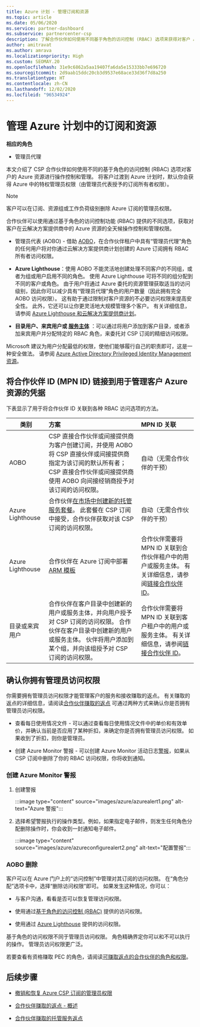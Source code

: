 ```yaml
---
title: Azure 计划 - 管理订阅和资源
ms.topic: article
ms.date: 05/06/2020
ms.service: partner-dashboard
ms.subservice: partnercenter-csp
description: 了解合作伙伴如何使用不同基于角色的访问控制 (RBAC) 选项来获得对客户 Azure 资源的操作控制和管理。
author: amitravat
ms.author: amrava
ms.localizationpriority: High
ms.custom: SEOMAY.20
ms.openlocfilehash: 31e9c6862a5aa19407fa6da5e15333bb7e696720
ms.sourcegitcommit: 2d9aab15ddc20cb3d9537e68ace33d36f7d8a250
ms.translationtype: HT
ms.contentlocale: zh-CN
ms.lasthandoff: 12/02/2020
ms.locfileid: "96534924"
---
```

# <a name="manage-subscriptions-and-resources-under-the-azure-plan"></a>管理 Azure 计划中的订阅和资源

**相应的角色**

- 管理员代理


本文介绍了 CSP 合作伙伴如何使用不同的基于角色的访问控制 (RBAC) 选项对客户的 Azure 资源进行操作控制和管理。 将客户过渡到 Azure 计划时，默认你会获得 Azure 中的特权管理员权限（由管理员代表授予的订阅所有者权限）。

 > [!NOTE]
 > 客户可以在订阅、资源组或工作负荷级别删除 Azure 订阅的管理员权限。 

 合作伙伴可以使用通过基于角色的访问控制功能 (RBAC) 提供的不同选项，获取对客户在云解决方案提供商中的 Azure 资源的全天候操作控制和管理权限。 

- 管理员代表 (AOBO) - 借助 [AOBO](https://channel9.msdn.com/Series/cspdev/Module-11-Admin-On-Behalf-Of-AOBO)，在合作伙伴租户中具有“管理员代理”角色的任何用户将对你通过云解决方案提供商计划创建的 Azure 订阅拥有 RBAC 所有者访问权限。

- **Azure Lighthouse**：使用 AOBO 不能灵活地创建处理不同客户的不同组，或者为组或用户启用不同的角色。 使用 Azure Lighthouse 可将不同的组分配到不同的客户或角色。 由于用户将通过 Azure 委托的资源管理获取适当的访问级别，因此你可以减少具有“管理员代理”角色的用户数量（因此拥有完全 AOBO 访问权限）。 这有助于通过限制对客户资源的不必要访问权限来提高安全性。 此外，它还可以让你更灵活地大规模管理多个客户。 有关详细信息，请参阅 [Azure Lighthouse 和云解决方案提供商计划](/azure/lighthouse/concepts/cloud-solution-provider)。

- **目录用户、来宾用户或 [服务主体](/azure/active-directory/develop/app-objects-and-service-principals)** ：可以通过将用户添加到客户目录，或者添加来宾用户并分配特定的 RBAC 角色，来委托对 CSP 订阅的精细访问权限。

Microsoft 建议为用户分配最低的权限，使他们能够履行自己的职责即可，这是一种安全做法。 请参阅 [Azure Active Directory Privileged Identity Management 资源](/azure/active-directory/privileged-identity-management/pim-configure)。

## <a name="link-your-partner-id-mpn-idto-your-credentials-for-managing-customers-azure-resources"></a>将合作伙伴 ID (MPN ID) 链接到用于管理客户 Azure 资源的凭据

下表显示了用于将合作伙伴 ID 关联到各种 RBAC 访问选项的方法。

|**类别**   |**方案**   |**MPN ID 关联**|
|-----------------|:------------------------|:------------------|
|AOBO   |CSP 直接合作伙伴或间接提供商为客户创建订阅，并使用 AOBO 将 CSP 直接伙伴或间接提供商指定为该订阅的默认所有者；CSP 直接合作伙伴或间接提供商使用 AOBO 向间接经销商授予对该订阅的访问权限。|自动（无需合作伙伴的干预）|
|Azure Lighthouse|合作伙伴[在市场中创建新的托管服务套餐](/azure/lighthouse/concepts/managed-services-offers)。 此套餐在 CSP 订阅中接受，合作伙伴获取对该 CSP 订阅的访问权限。|自动（无需合作伙伴的干预）|
|Azure Lighthouse|合作伙伴在 Azure 订阅中部署 [ARM 模板](/azure/lighthouse/how-to/onboard-customer)|合作伙伴需要将 MPN ID 关联到合作伙伴租户中的用户或服务主体。 有关详细信息，请参阅[链接合作伙伴 ID](/azure/billing/billing-partner-admin-link-started)。|
|目录或来宾用户|合作伙伴在客户目录中创建新的用户或服务主体，并向用户授予对 CSP 订阅的访问权限。 合作伙伴在客户目录中创建新的用户或服务主体。 伙伴将用户添加到某个组，并向该组授予对 CSP 订阅的访问权限。|合作伙伴需要将 MPN ID 关联到客户租户中的用户或服务主体。 有关详细信息，请参阅[链接合作伙伴 ID](/azure/billing/billing-partner-admin-link-started)。|

## <a name="confirm-that-you-have-admin-access"></a>确认你拥有管理员访问权限

你需要拥有管理员访问权限才能管理客户的服务和接收赚取的返点。 有关赚取的返点的详细信息，请阅读[合作伙伴赚取的返点](partner-earned-credit.md) 可通过两种方式来确认你是否拥有管理员访问权限。

- 查看每日使用情况文件 - 可以通过查看每日使用情况文件中的单价和有效单价，并确认当前是否应用了某种折扣，来确定你是否拥有管理员访问权限。 如果收到了折扣，则你是管理员。

- 创建 Azure Monitor 警报 - 可以创建 Azure Monitor 活动日志[警报](/azure/azure-monitor/platform/alerts-activity-log)，如果从 CSP 订阅中删除了你的 RBAC 访问权限，你将收到通知。

### <a name="create-an-azure-monitor-alert"></a>创建 Azure Monitor 警报

1. 创建警报

   :::image type="content" source="images/azure/azurealert1.png" alt-text="Azure 警报":::

2. 选择希望警报执行的操作类型。例如，如果指定电子邮件，则发生任何角色分配删除操作时，你会收到一封通知电子邮件。

   :::image type="content" source="images/azure/azureconfigurealert2.png" alt-text="配置警报":::

### <a name="aobo-removal"></a>AOBO 删除

客户可以在 Azure 门户上的“访问控制”中管理对其订阅的访问权限。 在“角色分配”选项卡中，选择“删除访问权限”即可。  如果发生这种情况，你可以：

- 与客户沟通，看看是否可以恢复管理访问权限。

- 使用通过[基于角色的访问控制 (RBAC)](/azure/role-based-access-control/overview) 提供的访问权限。

- 使用通过 [Azure Lighthouse](https://azure.microsoft.com/services/azure-lighthouse/) 提供的访问权限。

基于角色的访问权限不同于管理员访问权限。 角色精确界定你可以和不可以执行的操作。 管理员访问权限更广泛。

若要查看有资格赚取 PEC 的角色，请阅读[可赚取返点的合作伙伴的角色和权限](https://query.prod.cms.rt.microsoft.com/cms/api/am/binary/RE3QuW2)。

## <a name="next-steps"></a>后续步骤

- [撤销和恢复 Azure CSP 订阅的管理员权限](revoke-reinstate-csp.md)

- [合作伙伴赚取的返点 - 概述](partner-earned-credit.md)

- [合作伙伴赚取的托管服务返点](partner-earned-credit-explanation.md)